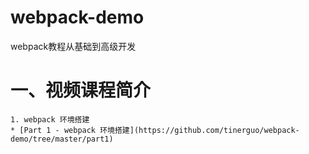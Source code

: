 # webpack-demo
webpack教程从基础到高级开发

# 一、视频课程简介
    1. webpack 环境搭建
    * [Part 1 - webpack 环境搭建](https://github.com/tinerguo/webpack-demo/tree/master/part1)
